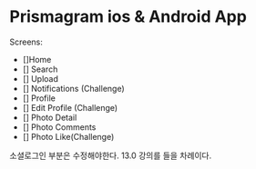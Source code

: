 # Prismagram ios & Android App

Screens:
- []Home
- [] Search
- [] Upload
- [] Notifications (Challenge)
- [] Profile
- [] Edit Profile (Challenge)
- [] Photo Detail
- [] Photo Comments
- [] Photo Like(Challenge)

소셜로그인 부분은 수정해야한다.
13.0 강의를 들을 차례이다.
